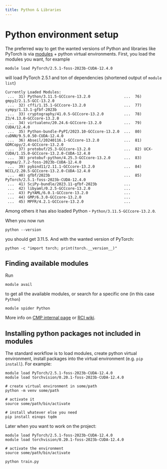 ```yaml
---
title: Python & Libraries
---
```


# Python environment setup

The preferred way to get the wanted versions of Python and libraries like PyTorch is via [modules](http://lmod.readthedocs.io/) + python virtual environments.
First, you load the modules you want, for example

    module load PyTorch/2.5.1-foss-2023b-CUDA-12.4.0

will load PyTorch 2.5.1 and ton of dependencies (shortened output of `module list`)

    Currently Loaded Modules:
     ...  31) Python/3.11.5-GCCcore-13.2.0               ...  76) gmpy2/2.1.5-GCC-13.2.0
     ...  32) cffi/1.15.1-GCCcore-13.2.0                 ...  77) sympy/1.13.1-gfbf-2023b
     ...  33) cryptography/41.0.5-GCCcore-13.2.0         ...  78) Z3/4.13.0-GCCcore-13.2.0
     ...  34) virtualenv/20.24.6-GCCcore-13.2.0          ...  79) CUDA/12.4.0
     ...  35) Python-bundle-PyPI/2023.10-GCCcore-13.2.0  ...  80) cuDNN/9.5.0.50-CUDA-12.4.0
     ...  36) Abseil/20240116.1-GCCcore-13.2.0           ...  81) GDRCopy/2.4-GCCcore-13.2.0
     ...  37) protobuf/25.3-GCCcore-13.2.0               ...  82) UCX-CUDA/1.15.0-GCCcore-13.2.0-CUDA-12.4.0
     ...  38) protobuf-python/4.25.3-GCCcore-13.2.0      ...  83) magma/2.7.2-foss-2023b-CUDA-12.4.0
     ...  39) pybind11/2.11.1-GCCcore-13.2.0             ...  84) NCCL/2.20.5-GCCcore-13.2.0-CUDA-12.4.0
     ...  40) gfbf/2023b                                 ...  85) PyTorch/2.5.1-foss-2023b-CUDA-12.4.0
     ...  41) SciPy-bundle/2023.11-gfbf-2023b            ...
     ...  42) libyaml/0.2.5-GCCcore-13.2.0               ...
     ...  43) PyYAML/6.0.1-GCCcore-13.2.0                ...
     ...  44) GMP/6.3.0-GCCcore-13.2.0                   ...
     ...  45) MPFR/4.2.1-GCCcore-13.2.0                  ...

Among others it has also loaded Python - `Python/3.11.5-GCCcore-13.2.0`.

When you now run

    python --version

you should get 3.11.5. And with the wanted version of PyTorch:

    python -c "import torch; print(torch.__version__)"

## Finding available modules
Run

    module avail

to get all the available modules, or search for a specific one (in this case `Python`)

    module spider Python

More info on [CMP internal page](https://k13133.felk.cvut.cz/cmp/software) or [RCI wiki](https://login.rci.cvut.cz/wiki/modules).

## Installing python packages not included in modules
The standard workflow is to load modules, create python virtual environment, install packages into the virtual environment (e.g. `pip install`).
For example:

    module load PyTorch/2.5.1-foss-2023b-CUDA-12.4.0
    module load torchvision/0.20.1-foss-2023b-CUDA-12.4.0

    # create virtual environment in some/path
    python -m venv some/path

    # activate it
    source some/path/bin/activate

    # install whatever else you need
    pip install einops tqdm

Later when you want to work on the project:

    module load PyTorch/2.5.1-foss-2023b-CUDA-12.4.0
    module load torchvision/0.20.1-foss-2023b-CUDA-12.4.0

    # activate the environment
    source some/path/bin/activate

    python train.py
